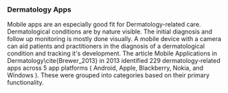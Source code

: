 ### Dermatology Apps

Mobile apps are an especially good fit for Dermatology-related care. Dermatological conditions are by nature visible. The initial diagnosis and follow up monitoring is mostly done visually. A mobile device with a camera can aid patients and practitioners in the diagnosis of a dermatological condition and tracking it's development. The article Mobile Applications in Dermatology\cite{Brewer_2013} in 2013 identified 229 dermatology-related apps across 5 app platforms ( Android, Apple, Blackberry, Nokia, and Windows ). These were grouped into categories based on their primary functionality.   